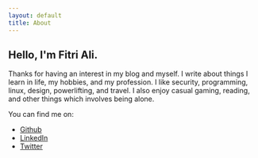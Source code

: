```yaml
---
layout: default
title: About
---
```

## Hello, I'm Fitri Ali.
Thanks for having an interest in my blog and myself. I write about things I learn in life, my hobbies, and my profession. I like security, programming, linux, design, powerlifting, and travel. I also enjoy casual gaming, reading, and other things which involves being alone.

You can find me on:
- [Github](https://github.com/xfltrt)
- [LinkedIn](https://bn.linkedin.com/in/fitri1)
- [Twitter](https://twitter.com/xfltrt)
